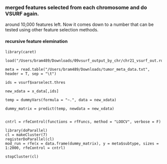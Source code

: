 
### merged features selected from each chromosome and do VSURF again.

around 10,000 features left.
Now it comes down to a number that can be tested using other feature selection methods.

#### recursive feature elemination 

```{r}
library(caret)

load("/Users/bram489/Downloads/09vsurf_output_by_chr/chr21_vsurf_out.rda")

meta = read.table("/Users/bram489/Downloads/tumor_meta_data.txt", header = T, sep = "\t")

ids = vsurf$varselect.thres

new_xdata = x_data[,ids]

temp = dummyVars(formula = "~.", data = new_xdata)

dummy_matrix = predict(temp, newdata = new_xdata)


cntrl = rfeControl(functions = rfFuncs, method = "LOOCV", verbose = F)

library(doParallel)
cl = makeCluster(7)
registerDoParallel(cl)
mod_run = rfe(x = data.frame(dummy_matrix), y = meta$subtype, sizes = 1:2000, rfeControl = cntrl)

stopCluster(cl)


```
